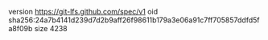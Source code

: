 version https://git-lfs.github.com/spec/v1
oid sha256:24a7b4141d239d7d2b9aff26f98611b179a3e06a91c7ff705857ddfd5fa8f09b
size 4238
